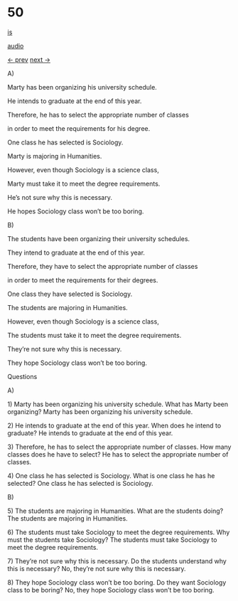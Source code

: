 # 50

[is](../is/story_50.md)

[audio](../audio/story_50.mp3)

[← prev](../en/story_49.md)
[next →](../en/story_51.md)

A\)

Marty has been organizing his university schedule.

He intends to graduate at the end of this year.

Therefore, he has to select the appropriate number of classes

in order to meet the requirements for his degree.

One class he has selected is Sociology.

Marty is majoring in Humanities.

However, even though Sociology is a science class,

Marty must take it to meet the degree requirements.

He’s not sure why this is necessary.

He hopes Sociology class won’t be too boring.

B\)

The students have been organizing their university schedules.

They intend to graduate at the end of this year.

Therefore, they have to select the appropriate number of classes

in order to meet the requirements for their degrees.

One class they have selected is Sociology.

The students are majoring in Humanities.

However, even though Sociology is a science class,

The students must take it to meet the degree requirements.

They’re not sure why this is necessary.

They hope Sociology class won’t be too boring.

Questions

A\)

1\) Marty has been organizing his university schedule. What has Marty
been organizing? Marty has been organizing his university schedule.

2\) He intends to graduate at the end of this year. When does he intend
to graduate? He intends to graduate at the end of this year.

3\) Therefore, he has to select the appropriate number of classes. How
many classes does he have to select? He has to select the appropriate
number of classes.

4\) One class he has selected is Sociology. What is one class he has he
selected? One class he has selected is Sociology.

B\)

5\) The students are majoring in Humanities. What are the students
doing? The students are majoring in Humanities.

6\) The students must take Sociology to meet the degree requirements.
Why must the students take Sociology? The students must take Sociology
to meet the degree requirements.

7\) They’re not sure why this is necessary. Do the students understand
why this is necessary? No, they’re not sure why this is necessary.

8\) They hope Sociology class won’t be too boring. Do they want
Sociology class to be boring? No, they hope Sociology class won’t be too
boring.
